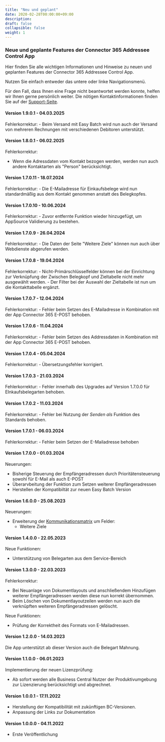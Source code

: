 ```yaml
---
title: "Neu und geplant"
date: 2020-02-28T00:00:00+09:00
description: 
draft: false
collapsible: false
weight: 1
---
```

### Neue und geplante Features der **Connector 365 Addressee Control** App

Hier finden Sie alle wichtigen Informationen und Hinweise zu neuen und geplanten Features der Connector 365 Addressee Control App.

Nutzen Sie einfach entweder das untere oder linke Navigationsmenü.

Für den Fall, dass Ihnen eine Frage nicht beantwortet werden konnte, helfen wir Ihnen gerne persönlich weiter. Die nötigen Kontaktinformationen finden Sie auf der [Support-Seite](de-de/apps/help-and-support/).

#### Version 1.9.0.1 - 04.03.2025
Fehlerkorrektur:
    - Beim Versand mit Easy Batch wird nun auch der Versand von mehreren Rechnungen mit verschiedenen Debitoren unterstützt.

#### Version 1.8.0.1 - 06.02.2025
Fehlerkorrektur:
- Wenn die Adressdaten vom Kontakt bezogen werden, werden nun auch andere Kontaktarten als "Person" berücksichtigt.

#### Version 1.7.0.11 - 18.07.2024
Fehlerkorrektur:
    - Die E-Mailadresse für Einkaufsbelege wird nun standardmäßig aus dem Kontakt genommen anstatt des Belegkopfes.

#### Version 1.7.0.10 - 10.06.2024
Fehlerkorrektur:
    - Zuvor entfernte Funktion wieder hinzugefügt, um AppSource Validierung zu bestehen.

#### Version 1.7.0.9 - 26.04.2024
Fehlerkorrektur:
    - Die Daten der Seite "Weitere Ziele" können nun auch über Webdienste abgerufen werden.

#### Version 1.7.0.8 - 19.04.2024
Fehlerkorrektur:
    - Nicht-Primärschlüsselfelder können bei der Einrichtung zur Verknüpfung der Zwischen Belegkopf und Zieltabelle nicht mehr ausgewählt werden.
    - Der Filter bei der Auswahl der Zieltabelle ist nun um die Kontakttabelle ergänzt.

#### Version 1.7.0.7 - 12.04.2024
Fehlerkorrektur:
    - Fehler beim Setzen des E-Mailadresse in Kombination mit der App Connector 365 E-POST behoben.

#### Version 1.7.0.6 - 11.04.2024
Fehlerkorrektur:
    - Fehler beim Setzen des Addressdaten in Kombination mit der App Connector 365 E-POST behoben.

#### Version 1.7.0.4 - 05.04.2024
Fehlerkorrektur:
    - Übersetzungsfehler korrigiert.

#### Version 1.7.0.3 - 21.03.2024
Fehlerkorrektur:
    - Fehler innerhalb des Upgrades auf Version 1.7.0.0 für EInkaufsbelegarten behoben.

#### Version 1.7.0.2 - 11.03.2024
Fehlerkorrektur:
    - Fehler bei Nutzung der *Senden als* Funktion des Standards behoben.

#### Version 1.7.0.1 - 06.03.2024
Fehlerkorrektur:
    - Fehler beim Setzen der E-Mailadresse behoben

#### Version 1.7.0.0 - 01.03.2024
Neuerungen:
 - Bisherige Steuerung der Empfängeradressen durch Prioritätensteuerung sowohl für E-Mail als auch E-POST
 - Überarvbeitung der Funktion zum Setzen weiterer Empfängeradressen
 - Herstellen der Kompatibiltät zur neuen Easy Batch Version

#### Version 1.6.0.0 - 25.08.2023
Neuerungen:
 - Erweiterung der [Kommunikationsmatrix](/de-de/apps/base/first-steps/setup/communication-matrix/) um Felder:
    * Weitere Ziele

#### Version 1.4.0.0 - 22.05.2023
Neue Funktionen:
 - Unterstützung von Belegarten aus dem Service-Bereich

#### Version 1.3.0.0 - 22.03.2023
Fehlerkorrektur:
- Bei Neuanlage von Dokumentlayouts und anschließendem Hinzufügen weiterer Empfängeradressen werden diese nun korrekt übernommen.
- Beim Löschen von Dokumentlayoutzeilen werden nun auch die verknüpften weiteren Empfängeradressen gelöscht.

Neue Funktionen:
- Prüfung der Korrektheit des Formats von E-Mailadressen.
#### Version 1.2.0.0 - 14.03.2023
Die App unterstützt ab dieser Version auch die Belegart Mahnung.

#### Version 1.1.0.0 - 06.01.2023
Implementierung der neuen Lizenzprüfung:
- Ab sofort werden alle Business Central Nutzer der Produktivumgebung zur Lizenzierung berücksichtigt und abgrechnet.

#### Version 1.0.0.1 - 17.11.2022
- Herstellung der Kompatibilität mit zukünftigen BC-Versionen.
- Anpassung der Links zur Dokumentation

#### Version 1.0.0.0 - 04.11.2022
- Erste Veröffentlichung